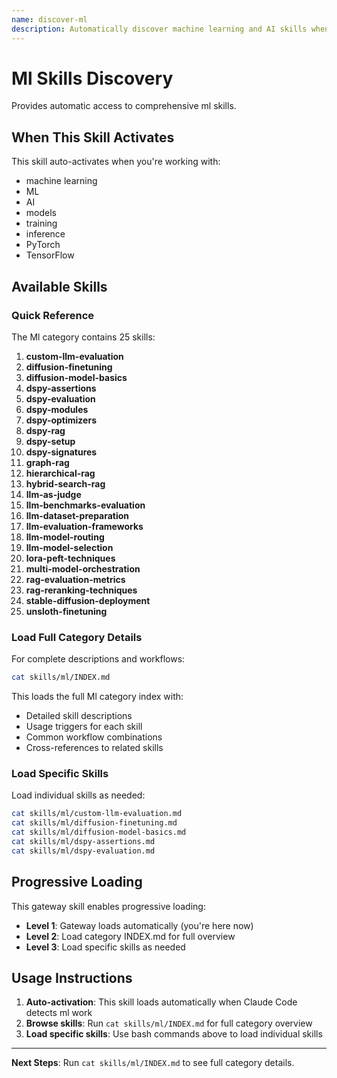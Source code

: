 ```yaml
---
name: discover-ml
description: Automatically discover machine learning and AI skills when working with machine learning. Activates for ml development tasks.
---
```


# Ml Skills Discovery

Provides automatic access to comprehensive ml skills.

## When This Skill Activates

This skill auto-activates when you're working with:
- machine learning
- ML
- AI
- models
- training
- inference
- PyTorch
- TensorFlow

## Available Skills

### Quick Reference

The Ml category contains 25 skills:

1. **custom-llm-evaluation**
2. **diffusion-finetuning**
3. **diffusion-model-basics**
4. **dspy-assertions**
5. **dspy-evaluation**
6. **dspy-modules**
7. **dspy-optimizers**
8. **dspy-rag**
9. **dspy-setup**
10. **dspy-signatures**
11. **graph-rag**
12. **hierarchical-rag**
13. **hybrid-search-rag**
14. **llm-as-judge**
15. **llm-benchmarks-evaluation**
16. **llm-dataset-preparation**
17. **llm-evaluation-frameworks**
18. **llm-model-routing**
19. **llm-model-selection**
20. **lora-peft-techniques**
21. **multi-model-orchestration**
22. **rag-evaluation-metrics**
23. **rag-reranking-techniques**
24. **stable-diffusion-deployment**
25. **unsloth-finetuning**

### Load Full Category Details

For complete descriptions and workflows:

```bash
cat skills/ml/INDEX.md
```

This loads the full Ml category index with:
- Detailed skill descriptions
- Usage triggers for each skill
- Common workflow combinations
- Cross-references to related skills

### Load Specific Skills

Load individual skills as needed:

```bash
cat skills/ml/custom-llm-evaluation.md
cat skills/ml/diffusion-finetuning.md
cat skills/ml/diffusion-model-basics.md
cat skills/ml/dspy-assertions.md
cat skills/ml/dspy-evaluation.md
```

## Progressive Loading

This gateway skill enables progressive loading:
- **Level 1**: Gateway loads automatically (you're here now)
- **Level 2**: Load category INDEX.md for full overview
- **Level 3**: Load specific skills as needed

## Usage Instructions

1. **Auto-activation**: This skill loads automatically when Claude Code detects ml work
2. **Browse skills**: Run `cat skills/ml/INDEX.md` for full category overview
3. **Load specific skills**: Use bash commands above to load individual skills

---

**Next Steps**: Run `cat skills/ml/INDEX.md` to see full category details.
